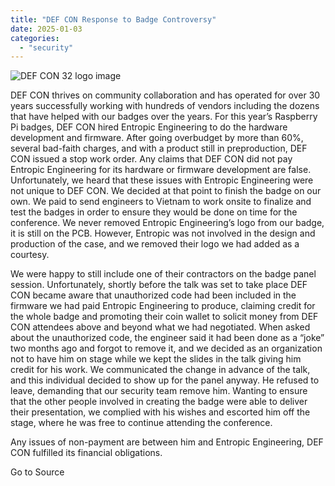 ```yaml
---
title: "DEF CON Response to Badge Controversy"
date: 2025-01-03
categories: 
  - "security"
---
```


![DEF CON 32 logo image](https://defcon.org/images/defcon-32/dc32-logo-2color-halftonegradient.webp)  

DEF CON thrives on community collaboration and has operated for over 30 years successfully working with hundreds of vendors including the dozens that have helped with our badges over the years. For this year’s Raspberry Pi badges, DEF CON hired Entropic Engineering to do the hardware development and firmware. After going overbudget by more than 60%, several bad-faith charges, and with a product still in preproduction, DEF CON issued a stop work order. Any claims that DEF CON did not pay Entropic Engineering for its hardware or firmware development are false. Unfortunately, we heard that these issues with Entropic Engineering were not unique to DEF CON. We decided at that point to finish the badge on our own. We paid to send engineers to Vietnam to work onsite to finalize and test the badges in order to ensure they would be done on time for the conference. We never removed Entropic Engineering’s logo from our badge, it is still on the PCB. However, Entropic was not involved in the design and production of the case, and we removed their logo we had added as a courtesy.  
  

We were happy to still include one of their contractors on the badge panel session. Unfortunately, shortly before the talk was set to take place DEF CON became aware that unauthorized code had been included in the firmware we had paid Entropic Engineering to produce, claiming credit for the whole badge and promoting their coin wallet to solicit money from DEF CON attendees above and beyond what we had negotiated. When asked about the unauthorized code, the engineer said it had been done as a “joke” two months ago and forgot to remove it, and we decided as an organization not to have him on stage while we kept the slides in the talk giving him credit for his work. We communicated the change in advance of the talk, and this individual decided to show up for the panel anyway. He refused to leave, demanding that our security team remove him. Wanting to ensure that the other people involved in creating the badge were able to deliver their presentation, we complied with his wishes and escorted him off the stage, where he was free to continue attending the conference.  
  

Any issues of non-payment are between him and Entropic Engineering, DEF CON fulfilled its financial obligations.

Go to Source
